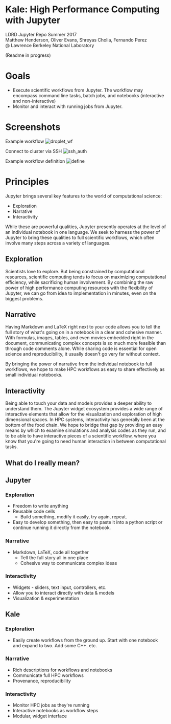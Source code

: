 # Kale: High Performance Computing with Jupyter
LDRD Jupyter Repo Summer 2017  
Matthew Henderson, 
Oliver Evans, 
Shreyas Cholia, 
Fernando Perez  
@ Lawrence Berkeley National Laboratory

(Readme in progress)

# Goals
- Execute scientific workflows from Jupyter. The workflow may encompass command line tasks, batch jobs, and notebooks (interactive and non-interactive)
- Monitor and interact with running jobs from Jupyter.

# Screenshots
Example workflow
![droplet_wf](img/droplet_wf.png)

Connect to cluster via SSH
![ssh_auth](img/ssh_auth.png)

Example workflow definition
![define](img/define.png)

# Principles

Jupyter brings several key features to the world of computational science:
- Exploration
- Narrative
- Interactivity

While these are powerful qualities, Jupyter presently operates at the level of an individual notebook in one language.
We seek to harness the power of Jupyter to bring these qualities to full scientific workflows, which often involve many steps across a variety of languages.

## Exploration
Scientists love to explore.
But being constrained by computational resources, scientific computing tends to focus on maximizing computational efficiency, while sacrificing human involvement.
By combining the raw power of high performance computing resources with the flexibility of Jupyter, we can go from idea to implementation in minutes, even on the biggest problems.

## Narrative
Having Markdown and LaTeX right next to your code allows you to tell the full story of what's going on in a notebook in a clear and cohesive manner.
With formulas, images, tables, and even movies embedded right in the document, communicating complex concepts is so much more feasible than through code comments alone.
While sharing code is essential for open science and reproducibility, it usually doesn't go very far without context.

By bringing the power of narrative from the individual notebook to full workflows, we hope to make HPC workflows as easy to share effectively as small individual notebooks.

## Interactivity
Being able to touch your data and models provides a deeper ability to understand them.
The Jupyter widget ecosystem provides a wide range of interactive elements that allow for the visualization and exploration of high dimensional spaces.
In HPC systems, interactivity has generally been at the bottom of the food chain.
We hope to bridge that gap by providing an easy means by which to examine simulations and analysis codes as they run, and to be able to have interactive pieces of a scientific workflow, where you know that you're going to need human interaction in between computational tasks.

## What do I really mean?

## Jupyter
### Exploration
- Freedom to write anything
- Reusable code cells
    - Build something, modify it easily, try again, repeat. 
- Easy to develop something, then easy to paste it into a python script or continue running it directly from the notebook.

### Narrative
- Markdown, LaTeX, code all together
    - Tell the full story all in one place
    - Cohesive way to communicate complex ideas

### Interactivity
- Widgets - sliders, text input, controllers, etc.
- Allow you to interact directly with data & models
- Visualization & experimentation

## Kale
### Exploration
- Easily create workflows from the ground up. Start with one notebook and expand to two. Add some C++. etc.

### Narrative
- Rich descriptions for workflows and notebooks
- Communicate full HPC workflows 
- Provenance, reproducibility

### Interactivity
- Monitor HPC jobs as they're running
- Interactive notebooks as workflow steps
- Modular, widget interface
